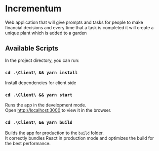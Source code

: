 # Incrementum

Web application that will give prompts and tasks for people to make financial decisions and every time that a task is completed it will create a unique plant which is added to a garden

## Available Scripts

In the project directory, you can run:

### `cd .\Client\ && yarn install`
Install dependencies for client side

### `cd .\Client\ && yarn start`

Runs the app in the development mode.\
Open [http://localhost:3000](http://localhost:3000) to view it in the browser.

### `cd .\Client\ && yarn build`

Builds the app for production to the `build` folder.\
It correctly bundles React in production mode and optimizes the build for the best performance.
